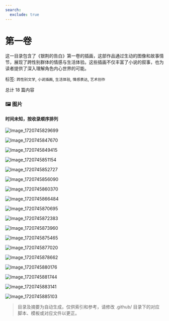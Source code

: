 ```yaml
---
search:
  exclude: true
---
```



# 第一卷

这一目录包含了《银荆的告白》第一卷的插画，这部作品通过生动的图像和故事情节，展现了跨性别群体的情感与生活体验。这些插画不仅丰富了小说的叙事，也为读者提供了深入理解角色内心世界的可能。


标签: `跨性别文学`, `小说插画`, `生活体验`, `情感表达`, `艺术创作`


总计 18 篇内容



### 🖼️ 图片


#### 时间未知，按收录顺序排列


![Image_1720745829699](Image_1720745829699.jpg)


![Image_1720745847670](Image_1720745847670.jpg)


![Image_1720745849415](Image_1720745849415.jpg)


![Image_1720745851154](Image_1720745851154.jpg)


![Image_1720745852727](Image_1720745852727.jpg)


![Image_1720745856090](Image_1720745856090.jpg)


![Image_1720745860370](Image_1720745860370.jpg)


![Image_1720745866484](Image_1720745866484.jpg)


![Image_1720745870695](Image_1720745870695.jpg)


![Image_1720745872383](Image_1720745872383.jpg)


![Image_1720745873960](Image_1720745873960.jpg)


![Image_1720745875465](Image_1720745875465.jpg)


![Image_1720745877020](Image_1720745877020.jpg)


![Image_1720745878662](Image_1720745878662.jpg)


![Image_1720745880176](Image_1720745880176.jpg)


![Image_1720745881744](Image_1720745881744.jpg)


![Image_1720745883141](Image_1720745883141.jpg)


![Image_1720745885103](Image_1720745885103.jpg)


> 目录及摘要为自动生成，仅供索引和参考，请修改 .github/ 目录下的对应脚本、模板或对应文件以更正。
